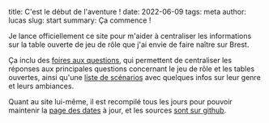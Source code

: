title: C'est le début de l'aventure !
date: 2022-06-09
tags: meta
author: lucas
slug: start
summary: Ça commence !


Je lance officiellement ce site pour m'aider à centraliser les informations sur
la table ouverte de jeu de rôle que j'ai envie de faire naître sur Brest.

Ça inclu des [foires aux questions]({category}faq), qui permettent de centraliser les réponses aux principales questions concernant le jeu de rôle et les tables ouvertes,
ainsi qu'une [liste de scénarios]({category}scenarii) avec quelques infos sur leur genre et leurs ambiances.

Quant au site lui-même, il est recompilé tous les jours pour pouvoir maintenir la [page des dates](/page/dates.html) à jour,
et les sources [sont sur github](https://github.com/aluriak/website-jdr-jrto).

